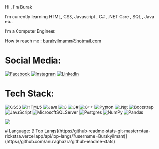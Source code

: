  Hi , I'm Burak

 I’m currently learning HTML, CSS, Javascript , C# , .NET Core , SQL , Java etc.

 I’m a Computer Engineer.

 How to reach me : burakyilmamm@hotmail.com

# Social Media:
[![Facebook](https://img.shields.io/badge/Facebook-%231877F2.svg?logo=Facebook&logoColor=white)](https://www.facebook.com/burakyilmamm/) [![Instagram](https://img.shields.io/badge/Instagram-%23E4405F.svg?logo=Instagram&logoColor=white)](https://www.instagram.com/byilmam98/) [![LinkedIn](https://img.shields.io/badge/LinkedIn-%230077B5.svg?logo=linkedin&logoColor=white)](https://www.linkedin.com/in/burak-yılmam-6a21191a7/) 

# Tech Stack:
![CSS3](https://img.shields.io/badge/css3-%231572B6.svg?style=plastic&logo=css3&logoColor=white) ![HTML5](https://img.shields.io/badge/html5-%23E34F26.svg?style=plastic&logo=html5&logoColor=white) ![Java](https://img.shields.io/badge/java-%23ED8B00.svg?style=plastic&logo=java&logoColor=white) ![C](https://img.shields.io/badge/c-%2300599C.svg?style=plastic&logo=c&logoColor=white) ![C#](https://img.shields.io/badge/c%23-%23239120.svg?style=plastic&logo=c-sharp&logoColor=white) ![C++](https://img.shields.io/badge/c++-%2300599C.svg?style=plastic&logo=c%2B%2B&logoColor=white) ![Python](https://img.shields.io/badge/python-3670A0?style=plastic&logo=python&logoColor=ffdd54) ![.Net](https://img.shields.io/badge/.NET-5C2D91?style=plastic&logo=.net&logoColor=white) ![Bootstrap](https://img.shields.io/badge/bootstrap-%23563D7C.svg?style=plastic&logo=bootstrap&logoColor=white) ![JavaScript](https://img.shields.io/badge/javascript-%23323330.svg?style=plastic&logo=javascript&logoColor=%23F7DF1E) ![MicrosoftSQLServer](https://img.shields.io/badge/Microsoft%20SQL%20Sever-CC2927?style=plastic&logo=microsoft%20sql%20server&logoColor=white) ![Postgres](https://img.shields.io/badge/postgres-%23316192.svg?style=plastic&logo=postgresql&logoColor=white) ![NumPy](https://img.shields.io/badge/numpy-%23013243.svg?style=plastic&logo=numpy&logoColor=white) ![Pandas](https://img.shields.io/badge/pandas-%23150458.svg?style=plastic&logo=pandas&logoColor=white)

<p>
 <img src="[https://img.shields.io/badge/BadgeText-ColourCode?logo=SimpleIconName&logoColor=ColorName&style=ShieldStyle](https://simpleicons.org/icons/dotnet.svg)" />
</p>
# Language:
[![Top Langs](https://github-readme-stats-git-masterrstaa-rickstaa.vercel.app/api/top-langs/?username=Burakyilmam)](https://github.com/anuraghazra/github-readme-stats)
